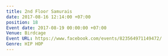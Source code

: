 ```yaml
---
title: 2nd Floor Samurais
date: 2017-08-16 12:14:00 +07:00
position: 18
Event date: 2017-08-19 00:00:00 +07:00
Venue: Birdcage
Event URL: https://www.facebook.com/events/823564971149472/
Genre: HIP HOP
---
```


